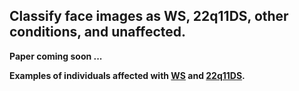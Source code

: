 ## Classify face images as WS, 22q11DS, other conditions, and unaffected. 

**Paper coming soon ...**

**Examples of individuals affected with [WS](https://en.wikipedia.org/wiki/Williams_syndrome) and [22q11DS](https://en.wikipedia.org/wiki/DiGeorge_syndrome).**




